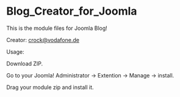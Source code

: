 # Blog_Creator_for_Joomla

This is the module files for Joomla Blog!

Creator: crock@vodafone.de

Usage:

Download ZIP.


Go to your Joomla! Administrator -> Extention -> Manage -> install.

Drag your module zip and install it.
 
